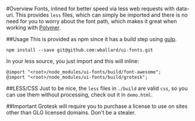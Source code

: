 #Overview
Fonts, inlined for better speed via less web requests with data-uri.
This provides `less` files, which can simply be imported and there is
no need for you to worry about the font path, which makes it great when
working with [Polymer](http://www.polymer-project.org/).

##Usage
This is provided as npm since it has a build step using
[gulp](http://gulpjs.com/).

```shell
npm install --save git@github.com:wballard/ui-fonts.git
```

In your less source, you just import and this will inline:

```less
@import "<root>/node_modules/ui-fonts/build/font-awesome";
@import "<root>/node_modules/ui-fonts/build/grotesk";
```

##LESS/CSS
Just to be nice, the `less` files in `./build` are valid `css`, so you
can use them without processing, check out it in `demo.html`.

##Important
Grotesk will require you to purchase a license to use on sites other
than GLG licensed domains. Don't be a stealer.
